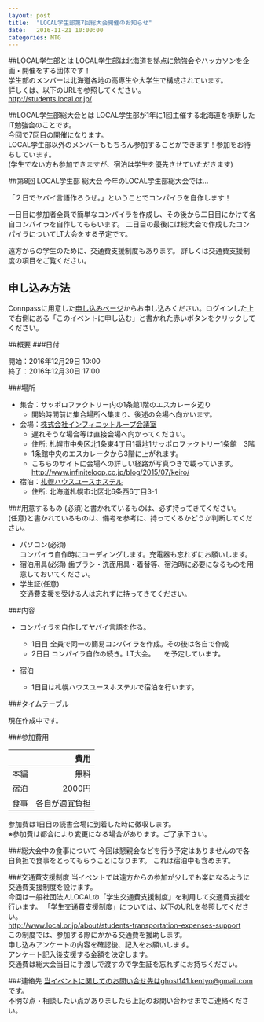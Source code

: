 ```yaml
---
layout: post
title:  "LOCAL学生部第7回総大会開催のお知らせ"
date:   2016-11-21 10:00:00
categories: MTG
---
```


##LOCAL学生部とは
LOCAL学生部は北海道を拠点に勉強会やハッカソンを企画・開催をする団体です！  
学生部のメンバーは北海道各地の高専生や大学生で構成されています。  
詳しくは、以下のURLを参照してください。  
http://students.local.or.jp/

##LOCAL学生部総大会とは
LOCAL学生部が1年に1回主催する北海道を横断したIT勉強会のことです。  
今回で7回目の開催になります。  
LOCAL学生部以外のメンバーももちろん参加することができます！参加をお待ちしています。  
(学生でない方も参加できますが、宿泊は学生を優先させていただきます)  

##第8回 LOCAL学生部 総大会
今年のLOCAL学生部総大会では...

「２日でヤバイ言語作ろうぜ。」ということでコンパイラを自作します！  

一日目に参加者全員で簡単なコンパイラを作成し、その後から二日目にかけて各自コンパイラを自作してもらいます。
二日目の最後には総大会で作成したコンパイラについてLT大会をする予定です。

遠方からの学生のために、交通費支援制度もあります。
詳しくは交通費支援制度の項目をご覧ください。

## 申し込み方法
Connpassに用意した[申し込みページ](http://connpass.com/event/45112/)からお申し込みください。ログインした上で右側にある「このイベントに申し込む」と書かれた赤いボタンをクリックしてください。

##概要
###日付

開始：2016年12月29日 10:00  
終了：2016年12月30日 17:00

###場所
- 集合：サッポロファクトリー内の1条館1階のエスカレータ辺り
    - 開始時間前に集合場所へ集まり、後述の会場へ向かいます。
- 会場：[株式会社インフィニットループ会議室](http://u222u.info/mLc0 "GoogleMapへ移動します")
    - 遅れそうな場合等は直接会場へ向かってください。
    - 住所: 札幌市中央区北1条東4丁目1番地1サッポロファクトリー1条館　3階
    - 1条館中央のエスカレータから3階に上がれます。
    - こちらのサイトに会場への詳しい経路が写真つきで載っています。
    　http://www.infiniteloop.co.jp/blog/2015/07/keiro/
- 宿泊：[札幌ハウスユースホステル](http://u222u.info/mLc4 "GoogleMapへ移動します")
    - 住所: 北海道札幌市北区北6条西6丁目3-1

###用意するもの
(必須)と書かれているものは、必ず持ってきてください。  
(任意)と書かれているものは、備考を参考に、持ってくるかどうか判断してください。

- パソコン(必須)  
コンパイラ自作時にコーディングします。充電器も忘れずにお願いします。
- 宿泊用具(必須)
歯ブラシ・洗面用具・着替等、宿泊時に必要になるものを用意しておいてください。
- 学生証(任意)  
交通費支援を受ける人は忘れずに持ってきてください。

###内容
- コンパイラを自作してヤバイ言語を作る。
    - 1日目 全員で同一の簡易コンパイラを作成。その後は各自で作成
    - 2日目 コンパイラ自作の続き。LT大会。
　を予定しています。

- 宿泊  
	- 1日目は札幌ハウスユースホステルで宿泊を行います。



###タイムテーブル

現在作成中です。

###参加費用

|            |     費用    |
|:----------:|------------:|
| 本編       |        無料 |
| 宿泊       |      2000円 |
| 食事   | 各自が適宜負担 |

参加費は1日目の読書会場に到着した時に徴収します。  
※参加費は都合により変更になる場合があります。ご了承下さい。  

###総大会中の食事について
今回は懇親会などを行う予定はありませんので各自負担で食事をとってもらうことになります。
これは宿泊中も含めます。


###交通費支援制度
当イベントでは遠方からの参加が少しでも楽になるように交通費支援制度を設けます。  
今回は一般社団法人LOCALの「学生交通費支援制度」を利用して交通費支援を行います。
「学生交通費支援制度」については、以下のURLを参照してください。  
http://www.local.or.jp/about/students-transportation-expenses-support  
この制度では、参加する際にかかる交通費を援助します。  
申し込みアンケートの内容を確認後、記入をお願いします。  
アンケート記入後支援する金額を決定します。  
交通費は総大会当日に手渡しで渡すので学生証を忘れずにお持ちください。

###連絡先
当イベントに関してのお問い合せ先はghost141.kentyo@gmail.comです。  
不明な点・相談したい点がありましたら上記のお問い合わせまでご連絡ください。

